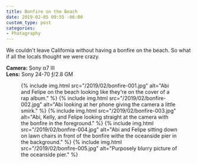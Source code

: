 ```yaml
---
title: Bonfire on the Beach
date: 2019-02-05 09:55 -06:00
custom_type: post
categories:
- Photography
---
```


We couldn't leave California without having a bonfire on the beach. So what if all the locals thought we were crazy.

**Camera:** Sony α7 III  
**Lens:** Sony 24-70 ƒ/2.8 GM

<figure class="extendout">
  {% include img.html src="/2019/02/bonfire-001.jpg" alt="Abi and Felipe on the beach looking like they're on the cover of a rap album." %}
  {% include img.html src="/2019/02/bonfire-002.jpg" alt="Abi looking at her phone giving the camera a little smirk." %}
  {% include img.html src="/2019/02/bonfire-003.jpg" alt="Abi, Kelly, and Felipe looking straight at the camera with the bonfire in the foreground." %}
  {% include img.html src="/2019/02/bonfire-004.jpg" alt="Abi and Felipe sitting down on lawn chairs in front of the bonfire withe the oceanside pier in the background." %}
  {% include img.html src="/2019/02/bonfire-005.jpg" alt="Purposely blurry picture of the oceanside pier." %}
</figure>
